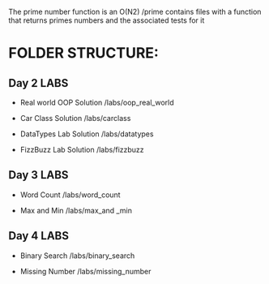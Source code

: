 The prime number function is an O(N2)
/prime contains files with a function that returns primes numbers and the associated tests for it


FOLDER  STRUCTURE:
==============

Day 2 LABS
--------------

- Real world OOP Solution
/labs/oop_real_world

- Car Class Solution
/labs/carclass

- DataTypes Lab Solution
/labs/datatypes

- FizzBuzz Lab Solution
/labs/fizzbuzz


Day 3 LABS
--------------

- Word Count
/labs/word_count

- Max and Min
/labs/max_and _min


Day 4 LABS
--------------

- Binary Search
/labs/binary_search

- Missing Number
/labs/missing_number
